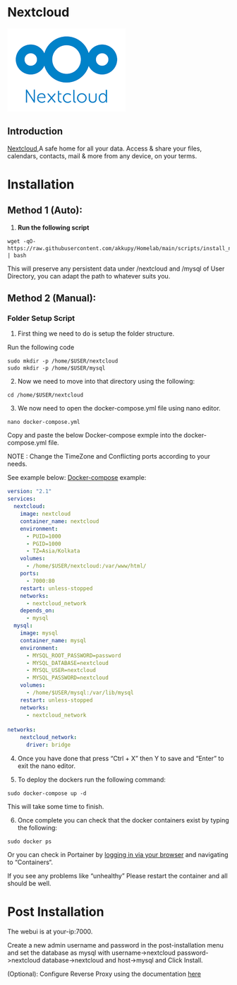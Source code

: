 # Nextcloud

![](../images/nextcloud.png)

## Introduction

[Nextcloud](https://nextcloud.com/),A safe home for all your data. Access & share your files, calendars, contacts, mail & more from any device, on your terms.

# Installation

## Method 1 (Auto):

1. **Run the following script**

```
wget -qO- https://raw.githubusercontent.com/akkupy/Homelab/main/scripts/install_nextcloud.sh | bash
```

This will preserve any persistent data under /nextcloud and /mysql of User Directory, you can adapt the path to whatever suits you.


## Method 2 (Manual):

### Folder Setup Script

1. First thing we need to do is setup the folder structure.

Run the following code
```
sudo mkdir -p /home/$USER/nextcloud
sudo mkdir -p /home/$USER/mysql
```

2. Now we need to move into that directory using the following:

```
cd /home/$USER/nextcloud
```

3. We now need to open the docker-compose.yml file using nano editor.

```
nano docker-compose.yml
```
Copy and paste the below Docker-compose exmple into the docker-compose.yml file.

NOTE : Change the TimeZone and Conflicting ports according to your needs.

See example below:
[Docker-compose](https://docs.docker.com/compose/install/) example:

```yaml
version: "2.1"
services:
  nextcloud:
    image: nextcloud
    container_name: nextcloud
    environment:
      - PUID=1000
      - PGID=1000
      - TZ=Asia/Kolkata
    volumes:
      - /home/$USER/nextcloud:/var/www/html/
    ports:
      - 7000:80
    restart: unless-stopped
    networks:
      - nextcloud_network
    depends_on:
      - mysql
  mysql:
    image: mysql
    container_name: mysql
    environment:
      - MYSQL_ROOT_PASSWORD=password
      - MYSQL_DATABASE=nextcloud
      - MYSQL_USER=nextcloud
      - MYSQL_PASSWORD=nextcloud
    volumes:
      - /home/$USER/mysql:/var/lib/mysql
    restart: unless-stopped
    networks:
      - nextcloud_network

networks:
    nextcloud_network:
      driver: bridge


```
4. Once you have done that press “Ctrl + X” then Y to save and “Enter” to exit the nano editor.

5. To deploy the dockers run the following command:

```
sudo docker-compose up -d
```

This will take some time to finish.

6. Once complete you can check that the docker containers exist by typing the following:

```
sudo docker ps
```

Or you can check in Portainer by [logging in via your browser](https://github.com/akkupy/Homelab#login-to-portainer) and navigating to “Containers“.

If you see any problems like “unhealthy” Please restart the container and all should be well.

# Post Installation

The webui is at your-ip:7000.

Create a new admin username and password in the post-installation menu and set the database as mysql with username->nextcloud password->nextcloud database->nextcloud and host->mysql and Click Install.

(Optional): Configure Reverse Proxy using the documentation [here](https://github.com/akkupy/Homelab/blob/main/docs/nginx_proxy_manager.md#first-proxy-host-setup)